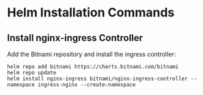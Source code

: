# Helm Installation Commands

## Install nginx-ingress Controller
Add the Bitnami repository and install the ingress controller:
```shell
helm repo add bitnami https://charts.bitnami.com/bitnami
helm repo update
helm install nginx-ingress bitnami/nginx-ingress-controller --namespace ingress-nginx --create-namespace
